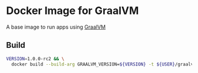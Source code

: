 # Docker Image for GraalVM
A base image to run apps using [GraalVM](https://www.graalvm.org)

## Build
```bash
VERSION=1.0.0-rc2 && \
  docker build --build-arg GRAALVM_VERSION=${VERSION} -t ${USER}/graalvm:${VERSION} .
```